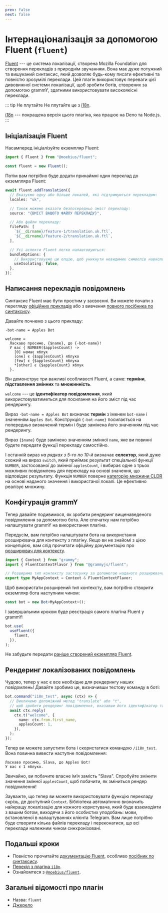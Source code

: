 ```yaml
---
prev: false
next: false
---
```


# Інтернаціоналізація за допомогою Fluent (`fluent`)

[Fluent](https://projectfluent.org/) --- це система локалізації, створена
Mozilla Foundation для створення перекладів з природнім звучанням. Вона має дуже
потужний та вишуканий синтаксис, який дозволяє будь-кому писати ефективні та
повністю зрозумілі переклади. Цей плагін використовує переваги цієї дивовижної
системи локалізації, щоб зробити ботів, створених за допомогою grammY, здатними
використовувати високоякісні переклади.

::: tip Не плутайте Не плутайте це з [i18n](./i18n).

[i18n](./i18n) --- покращена версія цього плагіна, яка працює на Deno та
Node.js. :::

## Ініціалізація Fluent

Насамперед ініціалізуйте екземпляр Fluent:

```ts
import { Fluent } from "@moebius/fluent";

const fluent = new Fluent();
```

Потім вам потрібно буде додати принаймні один переклад до екземпляра Fluent:

```ts
await fluent.addTranslation({
  // Вказуємо одну або більше локалей, які підтримуються перекладом:
  locales: "uk",

  // Також можемо вказати безпосередньо зміст перекладу:
  source: "{ВМІСТ ВАШОГО ФАЙЛУ ПЕРЕКЛАДУ}",

  // Або файли перекладу:
  filePath: [
    `${__dirname}/feature-1/translation.uk.ftl`,
    `${__dirname}/feature-2/translation.uk.ftl`,
  ],

  // Усі аспекти Fluent легко налаштовуються:
  bundleOptions: {
    // Використовуємо цю опцію, щоб уникнути невидимих символів навколо підставлених змінних.
    useIsolating: false,
  },
});
```

## Написання перекладів повідомлень

Синтаксис Fluent має бути простим у засвоєнні. Ви можете почати з перегляду
[офіційних прикладів](https://projectfluent.org/#examples) або з вивчення
[повного посібника по синтаксису](https://projectfluent.org/fluent/guide/).

Давайте почнемо з цього прикладу:

```ftl
-bot-name = Apples Bot

welcome =
  Ласкаво просимо, {$name}, до {-bot-name}!
  У вас { NUMBER($applesCount) ->
    [0] немає яблук
    [one] є {$applesCount} яблуко
    [few] є {$applesCount} яблука
    *[other] є {$applesCount} яблук
  }.
```

Він демонструє три важливі особливості Fluent, а саме: **терміни**,
**підставлення змінних** та **множинність**.

`welcome` --- це **ідентифікатор повідомлення**, який використовуватиметься для
посилання на його зміст під час рендерингу.

Вираз `-bot-name = Apples Bot` визначає **термін** з іменем `bot-name` і
значенням `Apples Bot`. Конструкція `{-bot-name}` посилається на попередньо
визначений термін і буде замінена його значенням під час рендерингу.

Вираз `{$name}` буде замінено значенням змінної `name`, яке ви повинні будете
передати функції перекладу самостійно.

І останній вираз _на рядках з 5-го по 10-й_ визначає **селектор**, який дуже
схожий на вираз `switch`, який приймає результат спеціальної функції `NUMBER`,
застосованої до змінної `applesCount`, і вибирає одне з трьох можливих
повідомлень для перекладу на основі значення, що відповідає результату. Функція
`NUMBER` поверне
[категорію множини CLDR](https://www.unicode.org/cldr/cldr-aux/charts/30/supplemental/language_plural_rules.html)
на основі наданого значення і використаної локалі. Це ефективно реалізує
множину.

## Конфігурація grammY

Тепер давайте подивимося, як зробити рендеринг вищенаведеного повідомлення за
допомогою бота. Але спочатку нам потрібно налаштувати grammY на використання
плагіна.

Передусім, вам потрібно налаштувати бота на використання розширювача для
контексту з плагіну. Якщо ви не знайомі з цією концепцією, вам слід прочитати
офіційну документацію про
[розширювач для контексту](../guide/context#розширювач-для-контексту).

```ts
import { Context } from "grammy";
import { FluentContextFlavor } from "@grammyjs/fluent";

// Розширимо тип контексту застосунку за допомогою наданого розширювача.
export type MyAppContext = Context & FluentContextFlavor;
```

Щоб використати розширений тип контексту, вам потрібно створити екземпляр бота
наступним чином:

```ts
const bot = new Bot<MyAppContext>();
```

І завершальним кроком буде реєстрація самого плагіна Fluent у grammY:

```ts
bot.use(
  useFluent({
    fluent,
  }),
);
```

Не забудьте передати [раніше створений екземпляр Fluent](#ініціалізація-fluent).

## Рендеринг локалізованих повідомлень

Чудово, тепер у нас є все необхідне для рендерингу наших повідомлень! Давайте
зробимо це, визначивши тестову команду в боті:

```ts
bot.command("i18n_test", async (ctx) => {
  // Викличемо допоміжний метод "translate" або "t",
  // щоб зробити рендеринг повідомлення, вказавши його ідентифікатор та додаткові параметри:
  await ctx.reply(
    ctx.t("welcome", {
      name: ctx.from.first_name,
      applesCount: 1,
    }),
  );
});
```

Тепер ви можете запустити бота і скористатися командою `/i18n_test`. Вона
повинна вивести наступне повідомлення:

```text
Ласкаво просимо, Slava, до Apples Bot!
У вас є 1 яблуко.
```

Звичайно, ви побачите власне імʼя замість "Slava". Спробуйте змінити значення
змінної `applesCount`, щоб побачити, як зміниться рендер повідомлення!

Зауважте, що тепер ви можете використовувати функцію перекладу скрізь, де
доступний `Context`. Бібліотека автоматично визначить найкращу локалізацію для
кожного користувача, який буде взаємодіяти з вашим ботом, виходячи з його
особистих уподобань: мови, встановленої в налаштуваннях клієнта Telegram. Вам
лише потрібно буде створити кілька файлів перекладу і переконатися, що всі
переклади належним чином синхронізовані.

## Подальші кроки

- Повністю прочитайте [документацію Fluent](https://projectfluent.org/),
  особливо [посібник по синтаксису](https://projectfluent.org/fluent/guide/).
- [Перехід з плагіна `i18n`](https://github.com/grammyjs/fluent#i18n-plugin-replacement).
- Ознайомтеся з
  [`@moebius/fluent`](https://github.com/the-moebius/fluent#readme).

## Загальні відомості про плагін

- Назва: `fluent`
- [Джерело](https://github.com/grammyjs/fluent)
